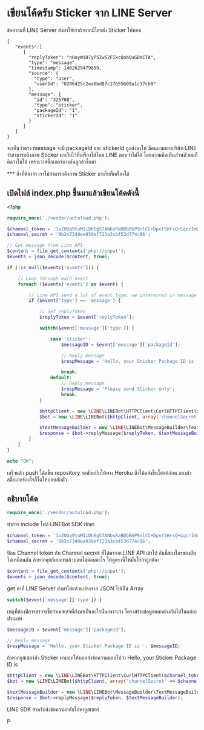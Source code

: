 # เขียนโค้ดรับ Sticker จาก LINE Server

ข้อความที่ LINE Server ส่งมาให้เราถ้าหากมีใครส่ง Sticker ให้บอท

```
{
   "events":[
      {
        "replyToken": "nHuyWiB7yP5Zw52FIkcQobQuGDXCTA",
        "type": "message",
        "timestamp": 1462629479859,
        "source": {
          "type": "user",
          "userId": "U206d25c2ea6bd87c17655609a1c37cb8"
        },
        "message": {
          "id": "325708",
          "type": "sticker",
          "packageId": "1",
          "stickerId": "1"
        }
      }
   ]
}
```

จะเห็นว่าตรง message จะมี packageId และ stickerId ถูกส่งมาให้  มีคนถามทางบริษัท LINE ว่าสามารถดึงภาพ Sticker มาเก็บไว้ที่เครื่องได้ไหม LINE ตอบว่าไม่ได้ โดยความคิดเห็นส่วนตัวผมก็คิดว่าไม่ได้ เพราะว่าสติ๊กเกอร์บางอันลูกค้าซื้อมา

\*\*\* สิ่งที่ต้องจำ เราไม่สามารถดึงภาพ Sticker มาเก็บที่เครื่องได้

## เปิดไฟล์ index.php ขึ้นมาแล้วเขียนโค้ดดังนี้

```php
<?php

require_once('./vendor/autoload.php');

$channel_token = '1v2OUa9tuMIiDhEg57ANbsRaBDbBGP9nlCC+Dpvt5HrsQ+LqcrImWPUBkH8re/pwqxv56d15kZeMoU/vQ0zuzPFlbhFM7AhRMZwLrSkLdcjbFurwXGOyHLt8MdgzLfAe7r0BsQV5cATlUanW3OgJewdB04t89/1O/w1cDnyilFU=';
$channel_secret = '9b2c7349ea939ef723a3cb453d774c86';

// Get message from Line API
$content = file_get_contents('php://input');
$events = json_decode($content, true);

if (!is_null($events['events'])) {

    // Loop through each event
    foreach ($events['events'] as $event) {

        // Line API send a lot of event type, we interested in message only.
        if ($event['type'] == 'message') {

            // Get replyToken
            $replyToken = $event['replyToken'];

            switch($event['message']['type']) {

                case 'sticker':
                    $messageID = $event['message']['packageId'];

                    // Reply message
                    $respMessage = 'Hello, your Sticker Package ID is '. $messageID;

                    break;
                default:
                    // Reply message
                    $respMessage = 'Please send Sticker only';
                    break;
            }

            $httpClient = new \LINE\LINEBot\HTTPClient\CurlHTTPClient($channel_token);
            $bot = new \LINE\LINEBot($httpClient, array('channelSecret' => $channel_secret));

            $textMessageBuilder = new \LINE\LINEBot\MessageBuilder\TextMessageBuilder($respMessage);
            $response = $bot->replyMessage($replyToken, $textMessageBuilder);
        }
    }
}

echo "OK";
```

เสร็จแล้ว push โค้ดขึ้น repository รอสักแป้บให้ทาง Heroku ดึงโค้ดส่งขึ้นโฮสต์ก่อน ลองส่งสติ๊กเกอร์อะไรก็ได้ให้บอทสักตัว

## อธิบายโค้ด

```php
require_once('./vendor/autoload.php');
```

ทำการ include ไฟล์ LINEBot SDK เข้ามา

```php
$channel_token = '1v2OUa9tuMIiDhEg57ANbsRaBDbBGP9nlCC+Dpvt5HrsQ+LqcrImWPUBkH8re/pwqxv56d15kZeMoU/vQ0zuzPFlbhFM7AhRMZwLrSkLdcjbFurwXGOyHLt8MdgzLfAe7r0BsQV5cATlUanW3OgJewdB04t89/1O/w1cDnyilFU=';
$channel_secret = '9b2c7349ea939ef723a3cb453d774c86';
```

ป้อน Channel token กับ Channel secret ที่ได้มาจาก LINE API เข้าไป อันนี้ของใครของมันไม่เหมือนกัน ถ้าหากคุยกับบอทแล้วบอทไม่ตอบอะไร ให้ดูตรงนี้ให้มั่นใจว่าถูกต้อง

```php
$content = file_get_contents('php://input');
$events = json_decode($content, true);
```

get ค่าที่ LINE Server ส่งมาให้แล้วแปลงจาก JSON ไปเป็น Array

```php
switch($event['message']['type']) {
```

เหตุที่ต้องมีการตรวจเช็กว่าเมสเสจที่ส่งมาเป็นอะไรนั้นเพราะว่า โครงสร้างข้อมูลแตกต่างกันไปในแต่ละประเภท

```php
$messageID = $event['message']['packageId'];

// Reply message
$respMessage = 'Hello, your Sticker Package ID is '. $messageID;
```

ถ้าหากยูสเซอร์ส่ง Sticker หาบอทให้บอทส่งข้อความตอบไปว่า  Hello, your Sticker Package ID is

```php
$httpClient = new \LINE\LINEBot\HTTPClient\CurlHTTPClient($channel_token);
$bot = new \LINE\LINEBot($httpClient, array('channelSecret' => $channel_secret));

$textMessageBuilder = new \LINE\LINEBot\MessageBuilder\TextMessageBuilder($respMessage);
$response = $bot->replyMessage($replyToken, $textMessageBuilder);
```

LINE SDK สำหรับส่งข้อความกลับไปหายูสเซอร์

P

